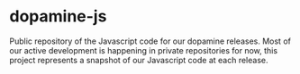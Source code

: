 dopamine-js
===========

Public repository of the Javascript code for our dopamine releases.
Most of our active development is happening in private repositories
for now, this project represents a snapshot of our Javascript code at
each release.

